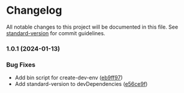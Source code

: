 # Changelog

All notable changes to this project will be documented in this file. See [standard-version](https://github.com/conventional-changelog/standard-version) for commit guidelines.

### 1.0.1 (2024-01-13)


### Bug Fixes

* Add bin script for create-dev-env ([eb9ff97](https://github.com/medyll/create-dev-env/commit/eb9ff975958666adf90b77d5c0a7c839ca4aa172))
* Add standard-version to devDependencies ([e56ce9f](https://github.com/medyll/create-dev-env/commit/e56ce9fc76607e4a1052f1047b5af02e88f1596c))
